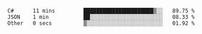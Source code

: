 <!--START_SECTION:waka-->

```text
C#      11 mins         ██████████████████████▒░░   89.75 %
JSON    1 min           ██░░░░░░░░░░░░░░░░░░░░░░░   08.33 %
Other   0 secs          ▒░░░░░░░░░░░░░░░░░░░░░░░░   01.92 %
```

<!--END_SECTION:waka-->
